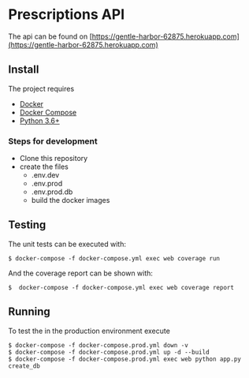 # Prescriptions API

The api can be found on [https://gentle-harbor-62875.herokuapp.com](https://gentle-harbor-62875.herokuapp.com)

## Install

The project requires

* [Docker ](https://docs.docker.com/)
* [Docker Compose ](https://docs.docker.com/compose/)
* [Python 3.6+](https://www.python.org/)

### Steps for development

* Clone this repository
* create the files
    * .env.dev
    * .env.prod
    * .env.prod.db
    * build the docker images

## Testing

The unit tests can be executed with:

    $ docker-compose -f docker-compose.yml exec web coverage run

And the coverage report can be shown with:

    $  docker-compose -f docker-compose.yml exec web coverage report

## Running

To test the in the production environment execute

    $ docker-compose -f docker-compose.prod.yml down -v
    $ docker-compose -f docker-compose.prod.yml up -d --build
    $ docker-compose -f docker-compose.prod.yml exec web python app.py create_db